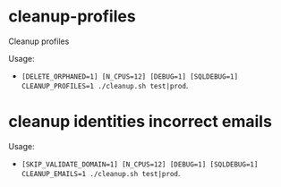# cleanup-profiles
Cleanup profiles

Usage:
- `[DELETE_ORPHANED=1] [N_CPUS=12] [DEBUG=1] [SQLDEBUG=1] CLEANUP_PROFILES=1 ./cleanup.sh test|prod`.


# cleanup identities incorrect emails

Usage:
- `[SKIP_VALIDATE_DOMAIN=1] [N_CPUS=12] [DEBUG=1] [SQLDEBUG=1] CLEANUP_EMAILS=1 ./cleanup.sh test|prod`.



